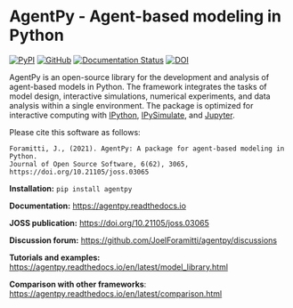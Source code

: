# AgentPy - Agent-based modeling in Python

[![PyPI](https://img.shields.io/pypi/v/agentpy)](https://pypi.org/project/agentpy/)
[![GitHub](https://img.shields.io/github/license/joelforamitti/agentpy)](https://github.com/JoelForamitti/agentpy/blob/master/LICENSE)
[![Documentation Status](https://readthedocs.org/projects/agentpy/badge/?version=latest)](https://agentpy.readthedocs.io/en/latest/?badge=latest)
[![DOI](https://joss.theoj.org/papers/10.21105/joss.03065/status.svg)](https://doi.org/10.21105/joss.03065)

AgentPy is an open-source library for the development and analysis of agent-based models in Python.
The framework integrates the tasks of model design, interactive simulations, numerical experiments,
and data analysis within a single environment. The package is optimized for interactive computing
with [IPython](http://ipython.org/), [IPySimulate](https://github.com/JoelForamitti/ipysimulate), and [Jupyter](https://jupyter.org/).

Please cite this software as follows:

    Foramitti, J., (2021). AgentPy: A package for agent-based modeling in Python.
    Journal of Open Source Software, 6(62), 3065, https://doi.org/10.21105/joss.03065

**Installation:** `pip install agentpy`

**Documentation:** https://agentpy.readthedocs.io

**JOSS publication:** https://doi.org/10.21105/joss.03065

**Discussion forum:** https://github.com/JoelForamitti/agentpy/discussions

**Tutorials and examples:** https://agentpy.readthedocs.io/en/latest/model_library.html

**Comparison with other frameworks**: https://agentpy.readthedocs.io/en/latest/comparison.html
